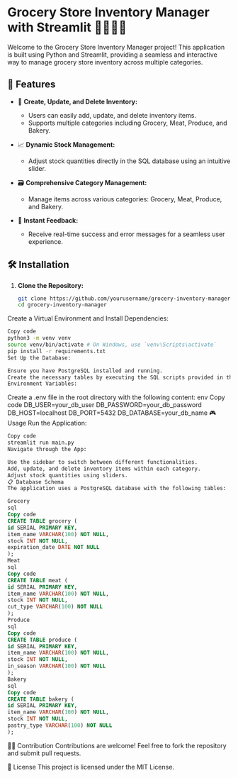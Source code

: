 # Grocery Store Inventory Manager with Streamlit 🍏🍖🥦🍞

Welcome to the Grocery Store Inventory Manager project! This application is built using Python and Streamlit, providing a seamless and interactive way to manage grocery store inventory across multiple categories.

## 🚀 Features

- 🌟 **Create, Update, and Delete Inventory:**

  - Users can easily add, update, and delete inventory items.
  - Supports multiple categories including Grocery, Meat, Produce, and Bakery.

- 📈 **Dynamic Stock Management:**
  - Adjust stock quantities directly in the SQL database using an intuitive slider.
- 🗃️ **Comprehensive Category Management:**

  - Manage items across various categories: Grocery, Meat, Produce, and Bakery.

- 🎉 **Instant Feedback:**
  - Receive real-time success and error messages for a seamless user experience.

## 🛠️ Installation

1. **Clone the Repository:**
   ```sh
   git clone https://github.com/yourusername/grocery-inventory-manager.git
   cd grocery-inventory-manager
   ```

Create a Virtual Environment and Install Dependencies:

```sh
Copy code
python3 -m venv venv
source venv/bin/activate # On Windows, use `venv\Scripts\activate`
pip install -r requirements.txt
Set Up the Database:

Ensure you have PostgreSQL installed and running.
Create the necessary tables by executing the SQL scripts provided in the database directory.
Environment Variables:
```

Create a .env file in the root directory with the following content:
env
Copy code
DB_USER=your_db_user
DB_PASSWORD=your_db_password
DB_HOST=localhost
DB_PORT=5432
DB_DATABASE=your_db_name
🎮 Usage
Run the Application:

```sh
Copy code
streamlit run main.py
Navigate through the App:

Use the sidebar to switch between different functionalities.
Add, update, and delete inventory items within each category.
Adjust stock quantities using sliders.
📋 Database Schema
The application uses a PostgreSQL database with the following tables:
```

```SQL
Grocery
sql
Copy code
CREATE TABLE grocery (
id SERIAL PRIMARY KEY,
item_name VARCHAR(100) NOT NULL,
stock INT NOT NULL,
expiration_date DATE NOT NULL
);
Meat
sql
Copy code
CREATE TABLE meat (
id SERIAL PRIMARY KEY,
item_name VARCHAR(100) NOT NULL,
stock INT NOT NULL,
cut_type VARCHAR(100) NOT NULL
);
Produce
sql
Copy code
CREATE TABLE produce (
id SERIAL PRIMARY KEY,
item_name VARCHAR(100) NOT NULL,
stock INT NOT NULL,
in_season VARCHAR(100) NOT NULL
);
Bakery
sql
Copy code
CREATE TABLE bakery (
id SERIAL PRIMARY KEY,
item_name VARCHAR(100) NOT NULL,
stock INT NOT NULL,
pastry_type VARCHAR(100) NOT NULL
);
```

🧑‍💻 Contribution
Contributions are welcome! Feel free to fork the repository and submit pull requests.

📄 License
This project is licensed under the MIT License.
